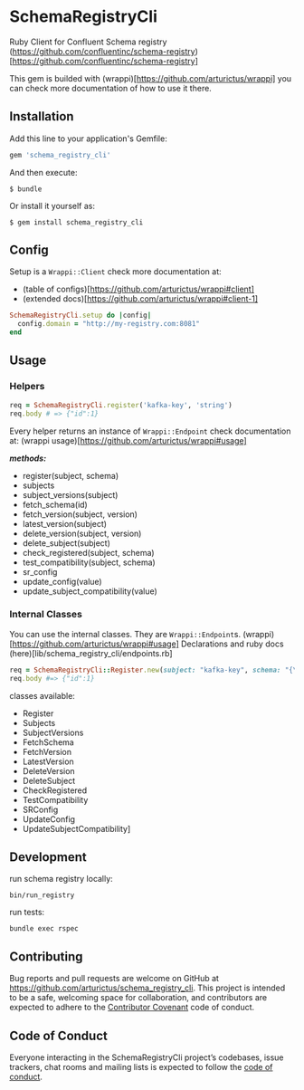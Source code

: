 # SchemaRegistryCli

Ruby Client for Confluent Schema registry (https://github.com/confluentinc/schema-registry)[https://github.com/confluentinc/schema-registry]

This gem is builded with (wrappi)[https://github.com/arturictus/wrappi] you can check more documentation of how to use it there.

## Installation

Add this line to your application's Gemfile:

```ruby
gem 'schema_registry_cli'
```

And then execute:

    $ bundle

Or install it yourself as:

    $ gem install schema_registry_cli

## Config

Setup is a `Wrappi::Client` check more documentation at:

- (table of configs)[https://github.com/arturictus/wrappi#client]
- (extended docs)[https://github.com/arturictus/wrappi#client-1]

```ruby
SchemaRegistryCli.setup do |config|
  config.domain = "http://my-registry.com:8081"
end
```

## Usage

### Helpers

```ruby
req = SchemaRegistryCli.register('kafka-key', 'string')
req.body # => {"id":1}
```

Every helper returns an instance of `Wrappi::Endpoint` check documentation at: (wrappi usage)[https://github.com/arturictus/wrappi#usage]

___methods:___

- register(subject, schema)
- subjects
- subject_versions(subject)
- fetch_schema(id)
- fetch_version(subject, version)
- latest_version(subject)
- delete_version(subject, version)
- delete_subject(subject)
- check_registered(subject, schema)
- test_compatibility(subject, schema)
- sr_config
- update_config(value)
- update_subject_compatibility(value)

### Internal Classes

You can use the internal classes. They are `Wrappi::Endpoint`s. (wrappi)[https://github.com/arturictus/wrappi#usage]
Declarations and ruby docs (here)[lib/schema_registry_cli/endpoints.rb]

```ruby
req = SchemaRegistryCli::Register.new(subject: "kafka-key", schema: "{\"type\": \"string\"}")
req.body #=> {"id":1}
```

classes available:

- Register
- Subjects
- SubjectVersions
- FetchSchema
- FetchVersion
- LatestVersion
- DeleteVersion
- DeleteSubject
- CheckRegistered
- TestCompatibility
- SRConfig
- UpdateConfig
- UpdateSubjectCompatibility] 


## Development

run schema registry locally:

```
bin/run_registry
```

run tests:

```
bundle exec rspec
```

## Contributing

Bug reports and pull requests are welcome on GitHub at https://github.com/arturictus/schema_registry_cli. This project is intended to be a safe, welcoming space for collaboration, and contributors are expected to adhere to the [Contributor Covenant](http://contributor-covenant.org) code of conduct.

## Code of Conduct

Everyone interacting in the SchemaRegistryCli project’s codebases, issue trackers, chat rooms and mailing lists is expected to follow the [code of conduct](https://github.com/arturictus/schema_registry_cli/blob/master/CODE_OF_CONDUCT.md).
